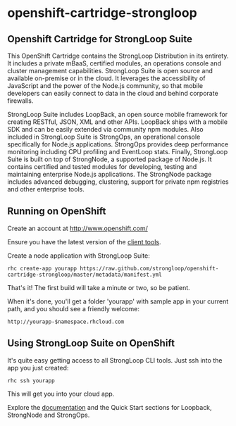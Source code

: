 openshift-cartridge-strongloop
==============================
## Openshift Cartridge for StrongLoop Suite
This OpenShift Cartridge contains the StrongLoop Distribution in its entirety.  It includes a private mBaaS, certified modules, an operations console and cluster management capabilities. StrongLoop Suite is open source and available on-premise or in the cloud. It leverages the accessibility of JavaScript and the power of the Node.js community, so that mobile developers can easily connect to data in the cloud and behind corporate firewalls.

StrongLoop Suite includes LoopBack, an open source mobile framework for creating RESTful, JSON, XML and other APIs. LoopBack ships with a mobile SDK and can be easily extended via community npm modules. Also included in StrongLoop Suite is StrongOps, an operational console specifically for Node.js applications. StrongOps provides deep performance monitoring including CPU profiling and EventLoop stats. Finally, StrongLoop Suite is built on top of StrongNode, a supported package of Node.js. It contains certified and tested modules for developing, testing and maintaining enterprise Node.js applications. The StrongNode package includes advanced debugging, clustering, support for private npm registries and other enterprise tools.

## Running on OpenShift

Create an account at http://www.openshift.com/

Ensure you have the latest version of the
[client tools](https://www.openshift.com/get-started#cli).

Create a node application with StrongLoop Suite:

    rhc create-app yourapp https://raw.github.com/strongloop/openshift-cartridge-strongloop/master/metadata/manifest.yml

That's it! The first build will take a minute or two, so be patient.

When it's done, you'll get a folder 'yourapp' with sample app in your current path,
and you should see a friendly welcome:

    http://yourapp-$namespace.rhcloud.com

## Using StrongLoop Suite on OpenShift

It's quite easy getting access to all StrongLoop CLI tools. Just ssh into the app you just created:

    rhc ssh yourapp

This will get you into your cloud app.  

Explore the [documentation](http://docs.strongloop.com/) and the Quick Start sections for Loopback,  StrongNode and StrongOps. 

